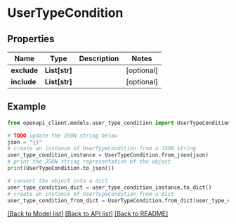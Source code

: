 # UserTypeCondition


## Properties

Name | Type | Description | Notes
------------ | ------------- | ------------- | -------------
**exclude** | **List[str]** |  | [optional] 
**include** | **List[str]** |  | [optional] 

## Example

```python
from openapi_client.models.user_type_condition import UserTypeCondition

# TODO update the JSON string below
json = "{}"
# create an instance of UserTypeCondition from a JSON string
user_type_condition_instance = UserTypeCondition.from_json(json)
# print the JSON string representation of the object
print(UserTypeCondition.to_json())

# convert the object into a dict
user_type_condition_dict = user_type_condition_instance.to_dict()
# create an instance of UserTypeCondition from a dict
user_type_condition_from_dict = UserTypeCondition.from_dict(user_type_condition_dict)
```
[[Back to Model list]](../README.md#documentation-for-models) [[Back to API list]](../README.md#documentation-for-api-endpoints) [[Back to README]](../README.md)


